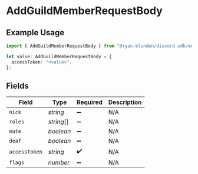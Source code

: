 # AddGuildMemberRequestBody

## Example Usage

```typescript
import { AddGuildMemberRequestBody } from "@ryan.blunden/discord-sdk/models/operations";

let value: AddGuildMemberRequestBody = {
  accessToken: "<value>",
};
```

## Fields

| Field              | Type               | Required           | Description        |
| ------------------ | ------------------ | ------------------ | ------------------ |
| `nick`             | *string*           | :heavy_minus_sign: | N/A                |
| `roles`            | *string*[]         | :heavy_minus_sign: | N/A                |
| `mute`             | *boolean*          | :heavy_minus_sign: | N/A                |
| `deaf`             | *boolean*          | :heavy_minus_sign: | N/A                |
| `accessToken`      | *string*           | :heavy_check_mark: | N/A                |
| `flags`            | *number*           | :heavy_minus_sign: | N/A                |